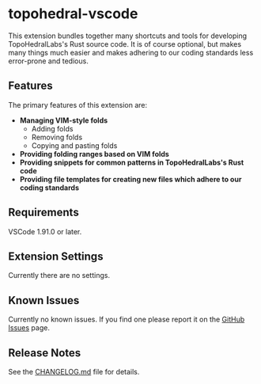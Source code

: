 # topohedral-vscode

This extension bundles together many shortcuts and tools for developing TopoHedralLabs's Rust 
source code. It is of course optional, but makes many things much easier and makes adhering 
to our coding standards less error-prone and tedious.


## Features

The primary features of this extension are:

- **Managing VIM-style folds**
    * Adding folds
    * Removing folds
    * Copying and pasting folds
- **Providing folding ranges based on VIM folds**
- **Providing snippets for common patterns in TopoHedralLabs's Rust code**
- **Providing file templates for creating new files which adhere to our coding standards**


## Requirements

VSCode 1.91.0 or later.

## Extension Settings

Currently there are no settings.

## Known Issues

Currently no known issues. If you find one please report it on the [GitHub Issues](https://github.com/TopoHedralLabs/topohedral-vscode/issues) page.

## Release Notes

See the [CHANGELOG.md](CHANGELOG.md) file for details.


